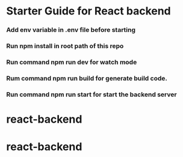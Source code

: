 # Starter Guide for React backend
### Add env variable in .env file before starting

### Run npm install in root path of this repo

### Run command npm run dev for watch mode

### Rum command npm run build for generate build code.

### Run command npm run start for start the backend server
# react-backend
# react-backend
